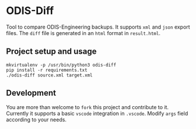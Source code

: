 # ODIS-Diff

Tool to compare ODIS-Engineering backups. It supports `xml` and `json` export files.
The `diff` file is generated in an `html` format in `result.html`.

## Project setup and usage

```
mkvirtualenv -p /usr/bin/python3 odis-diff
pip install -r requirements.txt
./odis-diff source.xml target.xml
```

## Development

You are more than welcome to `fork` this project and contribute to it.
Currently it supports a basic `vscode` integration in `.vscode`. Modify `args`
field according to your needs.